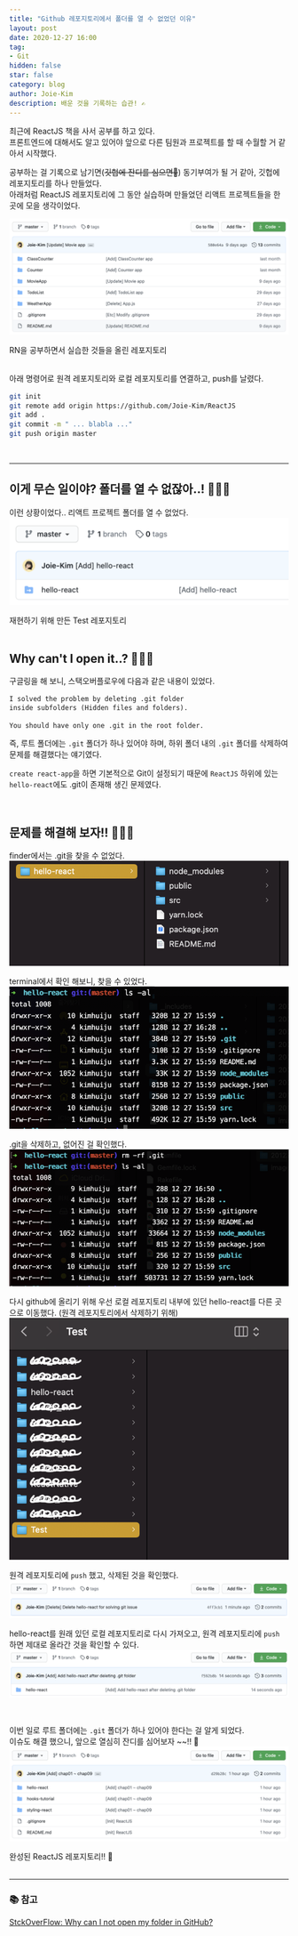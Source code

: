 ```yaml
---
title: "Github 레포지토리에서 폴더를 열 수 없었던 이유"
layout: post
date: 2020-12-27 16:00
tag:
- Git
hidden: false
star: false
category: blog
author: Joie-Kim
description: 배운 것을 기록하는 습관! ✍️
---
```


최근에 ReactJS 책을 사서 공부를 하고 있다.<br>
프론트엔드에 대해서도 알고 있어야 앞으로 다른 팀원과 프로젝트를 할 때 수월할 거 같아서 시작했다.<br>

공부하는 걸 기록으로 남기면(~~깃헙에 잔디를 심으면🌱~~) 동기부여가 될 거 같아, 깃헙에 레포지토리를 하나 만들었다.<br>
아래처럼 ReactJS 레포지토리에 그 동안 실습하며 만들었던 리액트 프로젝트들을 한 곳에 모을 생각이었다.

![image](/assets/201227/sample.png)
<figcaption class="caption">RN을 공부하면서 실습한 것들을 올린 레포지토리</figcaption>

<br>

아래 명령어로 원격 레포지토리와 로컬 레포지토리를 연결하고, push를 날렸다.
```bash
git init
git remote add origin https://github.com/Joie-Kim/ReactJS
git add .
git commit -m " ... blabla ..."
git push origin master
```
<br>

---

## 이게 무슨 일이야? 폴더를 열 수 없잖아..! 🤦🏻‍♀️
이런 상황이었다.. 리액트 프로젝트 폴더를 열 수 없었다.
![image](/assets/201227/issue.png)
<figcaption class="caption">재현하기 위해 만든 Test 레포지토리</figcaption>

<br>

## Why can't I open it..? 🤷🏻‍♀️
구글링을 해 보니, 스택오버플로우에 다음과 같은 내용이 있었다.
```
I solved the problem by deleting .git folder
inside subfolders (Hidden files and folders).

You should have only one .git in the root folder.
```
즉, 루트 폴더에는 `.git` 폴더가 하나 있어야 하며, 하위 폴더 내의 `.git` 폴더를 삭제하여 문제를 해결했다는 얘기였다.<br>

`create react-app`을 하면 기본적으로 Git이 설정되기 때문에 `ReactJS` 하위에 있는 `hello-react`에도 .git이 존재해 생긴 문제였다.

<br>

## 문제를 해결해 보자!! 💁🏻‍♀️
finder에서는 .git을 찾을 수 없었다.
![image](/assets/201227/finder.png)

terminal에서 확인 해보니, 찾을 수 있었다.
![image](/assets/201227/terminal.png)

.git을 삭제하고, 없어진 걸 확인했다.
![image](/assets/201227/removed.png)

다시 github에 올리기 위해 우선 로컬 레포지토리 내부에 있던 hello-react를 다른 곳으로 이동했다. (원격 레포지토리에서 삭제하기 위해)
![image](/assets/201227/moved.png)

원격 레포지토리에 `push` 했고, 삭제된 것을 확인했다.
![image](/assets/201227/deleted.png)

hello-react를 원래 있던 로컬 레포지토리로 다시 가져오고, 원격 레포지토리에 `push` 하면 제대로 올라간 것을 확인할 수 있다.
![image](/assets/201227/added.png)

<br>

이번 일로 루트 폴더에는 `.git` 폴더가 하나 있어야 한다는 걸 알게 되었다.<br>
이슈도 해결 했으니, 앞으로 열심히 잔디를 심어보자 ~~!! 🌳
![image](/assets/201227/solved.png)
<figcaption class="caption">완성된 ReactJS 레포지토리!! 👏</figcaption>

<br>

---

### 📚 참고

[StckOverFlow: Why can I not open my folder in GitHub?](https://stackoverflow.com/questions/28384464/why-can-i-not-open-my-folder-in-github)
